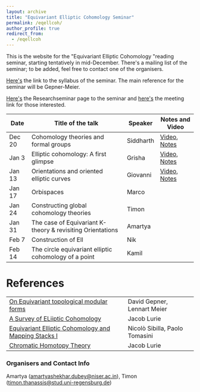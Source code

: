 ```yaml
---
layout: archive
title: "Equivariant Elliptic Cohomology Seminar"
permalink: /eqellcoh/
author_profile: true
redirect_from:
  - /eqellcoh
---
```




This is the website for the "Equivariant Elliptic Cohomology "reading seminar, starting tentatively in mid-December. There's a mailing list of the seminar; to be added, feel free to contact one of the organisers. 

[Here's](https://drive.google.com/file/d/1ZQuyfE6Uxnviye5kH0PMGYwGF-SLoOUX/view?usp=sharing) the link to the syllabus of the seminar. The main reference for the seminar will be Gepner-Meier.

[Here's](https://researchseminars.org/seminar/EqEllCoh) the Researchseminar page to the seminar and [here's](https://ucla.zoom.us/j/91967826941) the meeting link for those interested.


Date  | Title of the talk | Speaker | Notes and Video 
--- | --- | --- | --- 
Dec 20|Cohomology theories and formal groups|Siddharth|[Video](https://youtu.be/kYCI8yf2I8U), [Notes](https://drive.google.com/file/d/1cj8-npF8-R-H_2XljIfb9DstGJwAcu0u/view?usp=sharing)
Jan 3 |Elliptic cohomology: A first glimpse| Grisha| [Video](https://youtu.be/6MQgaYF6dM4), [Notes](https://drive.google.com/file/d/1z8wpSsTxp9vkhzLHHo7TgIaXZjnca4ti/view?usp=sharing)
Jan 13|Orientations and oriented elliptic curves| Giovanni|[Video](https://youtu.be/4l7rWvTkDeo), [Notes](https://drive.google.com/file/d/1ierfjpEPFJdCU3HIOynsljqSSVOArWej/view?usp=sharing)
Jan 17|Orbispaces|Marco|
Jan 24|Constructing global cohomology theories|Timon|
Jan 31|The case of Equivariant K-theory & revisiting Orientations|Amartya|
Feb 7|Construction of Ell|Nik|
Feb 14|The circle equivariant elliptic cohomology of a point|Kamil|
  

References
======

|   |  |
| ------------- | ------------- |
|[On Equivariant topological modular forms](https://arxiv.org/abs/2004.10254) | David Gepner, Lennart Meier| 
| [A Survey of ELiiptic Cohomology](https://people.math.harvard.edu/~lurie/papers/survey.pdf)  | Jacob Lurie  |
| [Equivariant Elliptic Cohomology and Mapping Stacks I](https://arxiv.org/abs/2303.10146) | Nicolò Sibilla, Paolo Tomasini |
| [Chromatic Homotopy Theory](https://people.math.harvard.edu/~lurie/252x.html) | Jacob Lurie |

### Organisers and Contact Info
Amartya \(amartyashekhar.dubey@niser.ac.in\), Timon \(timon.thanassis@stud.uni-regensburg.de\)
